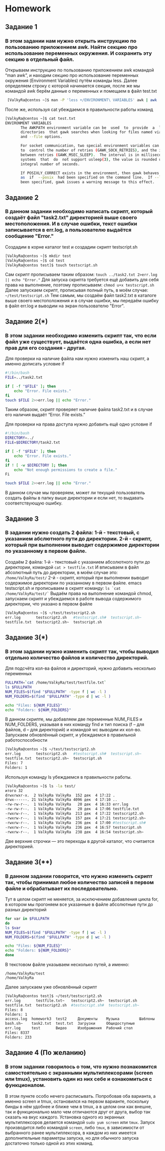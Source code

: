 # Homework

## Задание 1

### В этом задании нам нужно открыть инструкцию по пользованию приложением awk. Найти секцию про использование переменных окружения. И сохранить эту секцию в отдельный файл.
Открываем инструкцию по пользованию приложением awk командой “man awk”, и находим секцию про использование переменных окружения (Environment Variables) путём команды less. 
Далее определяем строку с которой начинается секция, после же мы командой awk берём данные о переменных и помещаем в файл test.txt

```bash
 [ValkyRa@centos ~]$ man -P 'less +/ENVIRONMENT\ VARIABLES' awk | awk 'NR>=1731&&NR<=1745' > test.txt
```
После же, используя cat убеждаемся в правильности работы команд
```bash
[ValkyRa@centos ~]$ cat test.txt
ENVIRONMENT VARIABLES
       The AWKPATH environment variable can be  used  to  provide  a  list  of
       directories  that gawk searches when looking for files named via the -f
       and --file options.

       For socket communication, two special environment variables can be used
       to  control the number of retries (GAWK_SOCK_RETRIES), and the interval
       between retries (GAWK_MSEC_SLEEP).  The interval is in milliseconds. On
       systems  that  do  not support usleep(3), the value is rounded up to an
       integral number of seconds.

       If POSIXLY_CORRECT exists in the environment, then gawk behaves exactly
       as  if  --posix  had been specified on the command line.  If --lint has
       been specified, gawk issues a warning message to this effect.

```

## Задание 2

### В данном задании необходимо написать скрипт, который создаёт файл "task2.txt" директорией выше своего местоположения. И в случае ошибки, текст ошибки записывается в err.log, а пользователю выдаётся сообщение "Error."

Создадим в корне каталог test и создадим скрипт testscript.sh
```bash
[ValkyRa@centos ~]$ mkdir test
[ValkyRa@centos ~]$ cd test
[ValkyRa@centos test]$ touch testscript.sh
```
Сам скрипт прописываем таким образом: ```touch ../task2.txt 2>err.log || echo "Error."```
Для запуска скрипта требуется ещё добавить для себя права на выполнение, поэтому прописываем: ```chmod u+x testscript.sh```
Далее запускаем скрипт, прописывая полный путь, в моём случае: ```~/test/testscript.sh```
Тем самым, мы создаём файл task2.txt в каталоге выше своего местоположения и в случае ошибки, мы передаём ошибку в файл err.log и выводим на экран пользователю "Error".

## Задание 2(*)

### В этом задании необходимо изменить скрипт так, что если файл уже существует, выдаётся одна ошибка, а если нет прав для его создания - другая.

Для проверки на наличие файла нам нужно изменить наш скрипт, а именно дописать условие if
```bash
#!/bin/bash
FILE=../task2.txt

if [ -f "$FILE" ]; then
    echo "Error. File exists."
fi
touch $FILE 2>>err.log || echo "Error."
```
Таким образом, скрипт проверяет наличие файла task2.txt и в случае его наличия выдаёт “Error. File exists.”

Для проверки на права доступа нужно добавить ещё одно условие if
```bash
#!/bin/bash
DIRECTORY=../
FILE=$DIRECTORY/task2.txt

if [ -f "$FILE" ]; then
    echo "Error. File exists."
fi
if ! [ -w $DIRECTORY ]; then
    echo "Not enough permissions to create a file."
Fi

touch $FILE 2>>err.log || echo "Error."
```
В данном случае мы проверяем, может ли текущий пользователь создать файлы в папку выше директории и если нет, то выдавать соответствующую ошибку.

## Задание 3

### В задании нужно создать 2 файла: 1-й - текстовый, с указанием абслютного пути до директории. 2-й - скрипт, который при выполнении выводит содержимое директории по указанному в первом файле.

Создаём 2 файла: 1-й - текстовый с указанием абсолютного пути до директории, командой ```cat > testfile.txt```
И вписываем в файл абсолютный путь до директории, в моём случае это: ```/home/ValkyRa/test/```
2-й - скрипт, который при выполнении выводит содержимое директории по указанному в первом файле. 
emacs testscript.sh и прописываем в скрипт команду: 
``` ls `cat /home/ValkyRa/test/` ```
Выдаём права на выполнение командой chmod, запускаем скрипт и убеждаемся в работе вывода содержимого директории, что указано в первом файле
```bash 
[ValkyRa@centos ~]$ ~/test/testscript2.sh 
err.log       testscript2.sh   #testscript.sh#	testscript.sh~
testfile.txt  testscript2.sh~  testscript.sh
```

## Задание 3(*)

### В этом задании нужно изменить скрипт так, чтобы выводил отдельно количество файлов и количество директорий.

Для подсчёта кол-ва файлов и директорий, нужно добавить несколько переменных
```bash
FULLPATH=`cat /home/ValkyRa/test/testfile.txt`
ls $FULLPATH
NUM_FILES=$(find "$FULLPATH" -type f | wc -l )
NUM_FOLDERS=$(find "$FULLPATH" -type d | wc -l )

echo "Files: ${NUM_FILES}"
echo "Folders: ${NUM_FOLDERS}"
```
В данном скрипте, мы добавляем две переменные NUM_FILES и NUM_FOLDERS, указывая в них команду find и тип поиска (f – для файлов, d – для директорий) и командой wc выводим их кол-во.
Запускаем обновлённый скрипт, и убеждаемся в правильной работоспособности
```bash
[ValkyRa@centos ~]$ ~/test/testscript2.sh 
err.log       testscript2.sh   #testscript.sh#	testscript.sh~
testfile.txt  testscript2.sh~  testscript.sh
Files: 7
Folders: 1
```
Используя команду ls убеждаемся в правильности работы.
```bash 
[ValkyRa@centos ~]$ ls -la test/
итого 32
drwxrwxr-x.  2 ValkyRa ValkyRa  152 дек  4 17:22 .
drwx------. 21 ValkyRa ValkyRa 4096 дек  4 17:10 ..
-rw-rw-r--.  1 ValkyRa ValkyRa   20 дек  4 16:33 err.log
-rw-rw-r--.  1 ValkyRa ValkyRa   20 дек  4 17:06 testfile.txt
-rwxrw-r--.  1 ValkyRa ValkyRa  213 дек  4 17:22 testscript2.sh
-rwxrw-r--.  1 ValkyRa ValkyRa  157 дек  4 17:21 testscript2.sh~
-rwxrw-r--.  1 ValkyRa ValkyRa  236 дек  4 17:00 #testscript.sh#
-rwxrw-r--.  1 ValkyRa ValkyRa  236 дек  4 16:57 testscript.sh
-rwxrw-r--.  1 ValkyRa ValkyRa  238 дек  4 16:54 testscript.sh~
```
Две верхние строчки — это переходы в другой каталог, что считается директорией.

## Задание 3(**)

### В данном задании говорится, что нужно изменить скрипт так, чтобы принимал любое количество записей в первом файле и обрабатывает их последовательно.

Тут в целом скрипт не меняется, за исключением добавления цикла for, в котором мы прогоняем все указанные в файле абсолютные пути до разных директорий
```bash 
for var in $FULLPATH
do
ls $var
NUM_FILES=$(find "$FULLPATH" -type f | wc -l )
NUM_FOLDERS=$(find "$FULLPATH" -type d | wc -l )

echo "Files: ${NUM_FILES}"
echo "Folders: ${NUM_FOLDERS}"
done
```
В текстовом файле указываем несколько путей, а именно:
```
/home/ValkyRa/test
/home/ValkyRa
``` 
Далее запускаем уже обновлённый скрипт
```bash
[ValkyRa@centos test]$ ~/test/testscript2.sh
err.log       testfile.txt~   testscript2.sh~  testscript.sh
testfile.txt  testscript2.sh  #testscript.sh#  testscript.sh~
Files: 8
Folders: 1
access.log  homework3  test2	 Документы    Музыка	     Шаблоны
bash.sh~    task2.txt  test.txt  Загрузки     Общедоступные
err.log     test       Видео	 Изображения  Рабочий стол
Files: 8337
Folders: 233
```

## Задание 4 (По желанию)

### В этом задании говорилось о том, что нужно познакомится самостоятельно с экранными мультиплексорами (screen или tmux), установить один из них себе и ознакомиться с функционалом. 

В этом пункте особо нечего расписывать. Попробовав оба варианта, а именно screen и tmux, остановился на первом варианте, поскольку бинды в нём удобнее и ближе чем в tmux, а в целом они как внешне, так и функционально мало чем отличаются друг от друга, выбор так сказать на вкус каждого.
Установка одного из экранных мультиплексоров делается командой ```sudo yum screen``` или ```tmux```.
Запуск производится либо командой ```screen```, либо ```tmux```, в зависимости от выбранного ранее мультиплексора, в каждом из них имеется дополнительные параметры запуска, но для обычного запуска достаточно только одной из этих команд.



